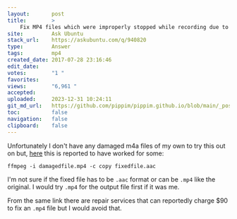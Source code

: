 ```yaml
---
layout:       post
title:        >
    Fix MP4 files which were improperly stopped while recording due to lack of space?
site:         Ask Ubuntu
stack_url:    https://askubuntu.com/q/940820
type:         Answer
tags:         mp4
created_date: 2017-07-28 23:16:46
edit_date:    
votes:        "1 "
favorites:    
views:        "6,961 "
accepted:     
uploaded:     2023-12-31 10:24:11
git_md_url:   https://github.com/pippim/pippim.github.io/blob/main/_posts/2017/2017-07-28-Fix-MP4-files-which-were-improperly-stopped-while-recording-due-to-lack-of-space_.md
toc:          false
navigation:   false
clipboard:    false
---
```


Unfortunately I don't have any damaged m4a files of my own to try this out on but, [here][1] this is reported to have worked for some:

``` 
ffmpeg -i damagedfile.mp4 -c copy fixedfile.aac
```

I'm not sure if the fixed file has to be `.aac` format or can be `.mp4` like the original. I would try `.mp4` for the output file first if it was me.

From the same link there are repair services that can reportedly charge $90 to fix an `.mp4` file but I would avoid that.

  [1]: https://sound.stackexchange.com/questions/27182/how-to-recover-audio-from-an-incomplete-or-corrupted-aac-m4a-file
